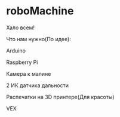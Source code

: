 # roboMachine
Хало всем! 

Что нам нужно(По идее):

Arduino<br>

Raspberry Pi

Камера к малине

2 ИК датчика дальности

Распечатки на 3D принтере(Для красоты)

VEX

